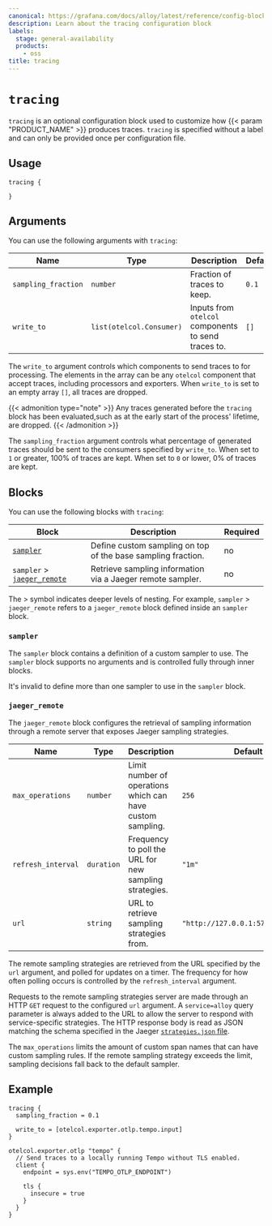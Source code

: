 ```yaml
---
canonical: https://grafana.com/docs/alloy/latest/reference/config-blocks/tracing/
description: Learn about the tracing configuration block
labels:
  stage: general-availability
  products:
    - oss
title: tracing
---
```


# `tracing`

`tracing` is an optional configuration block used to customize how {{< param "PRODUCT_NAME" >}} produces traces.
`tracing` is specified without a label and can only be provided once per configuration file.

## Usage

```alloy
tracing {

}
```

## Arguments

You can use the following arguments with `tracing`:

| Name                | Type                     | Description                                         | Default | Required |
| ------------------- | ------------------------ | --------------------------------------------------- | ------- | -------- |
| `sampling_fraction` | `number`                 | Fraction of traces to keep.                         | `0.1`   | no       |
| `write_to`          | `list(otelcol.Consumer)` | Inputs from `otelcol` components to send traces to. | `[]`    | no       |

The `write_to` argument controls which components to send traces to for processing.
The elements in the array can be any `otelcol` component that accept traces, including processors and exporters.
When `write_to` is set to an empty array `[]`, all traces are dropped.

{{< admonition type="note" >}}
Any traces generated before the `tracing` block has been evaluated,such as at the early start of the process' lifetime, are dropped.
{{< /admonition >}}

The `sampling_fraction` argument controls what percentage of generated traces should be sent to the consumers specified by `write_to`.
When set to `1` or greater, 100% of traces are kept.
When set to `0` or lower, 0% of traces are kept.

## Blocks

You can use the following blocks with `tracing`:

| Block                                        | Description                                                  | Required |
| -------------------------------------------- | ------------------------------------------------------------ | -------- |
| [`sampler`][sampler]                         | Define custom sampling on top of the base sampling fraction. | no       |
| `sampler` > [`jaeger_remote`][jaeger_remote] | Retrieve sampling information via a Jaeger remote sampler.   | no       |

The > symbol indicates deeper levels of nesting.
For example, `sampler` > `jaeger_remote` refers to a `jaeger_remote` block defined inside an `sampler` block.

### `sampler`

The `sampler` block contains a definition of a custom sampler to use.
The `sampler` block supports no arguments and is controlled fully through inner blocks.

It's invalid to define more than one sampler to use in the `sampler` block.

### `jaeger_remote`

The `jaeger_remote` block configures the retrieval of sampling information through a remote server that exposes Jaeger sampling strategies.

| Name               | Type       | Description                                                | Default                            | Required |
| ------------------ | ---------- | ---------------------------------------------------------- | ---------------------------------- | -------- |
| `max_operations`   | `number`   | Limit number of operations which can have custom sampling. | `256`                              | no       |
| `refresh_interval` | `duration` | Frequency to poll the URL for new sampling strategies.     | `"1m"`                             | no       |
| `url`              | `string`   | URL to retrieve sampling strategies from.                  | `"http://127.0.0.1:5778/sampling"` | no       |

The remote sampling strategies are retrieved from the URL specified by the `url` argument, and polled for updates on a timer. The frequency for how often polling occurs is controlled by the `refresh_interval` argument.

Requests to the remote sampling strategies server are made through an HTTP `GET` request to the configured `url` argument.
A `service=alloy` query parameter is always added to the URL to allow the server to respond with service-specific strategies.
The HTTP response body is read as JSON matching the schema specified in the Jaeger [`strategies.json` file][Jaeger sampling strategies].

The `max_operations` limits the amount of custom span names that can have custom sampling rules.
If the remote sampling strategy exceeds the limit, sampling decisions fall back to the default sampler.

## Example

```alloy
tracing {
  sampling_fraction = 0.1

  write_to = [otelcol.exporter.otlp.tempo.input]
}

otelcol.exporter.otlp "tempo" {
  // Send traces to a locally running Tempo without TLS enabled.
  client {
    endpoint = sys.env("TEMPO_OTLP_ENDPOINT")

    tls {
      insecure = true
    }
  }
}
```

[Jaeger sampling strategies]: https://www.jaegertracing.io/docs/1.22/sampling/#collector-sampling-configuration
[sampler]: #sampler
[jaeger_remote]: #jaeger_remote
